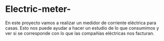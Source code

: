 # Electric-meter-
En este proyecto vamos a realizar un medidor de corriente eléctrica para casas. Esto nos puede ayudar a hacer un estudio de lo que consumimos y ver si se corresponde con lo que las compañías eléctricas nos facturan. 
